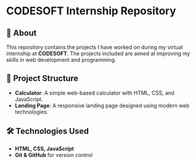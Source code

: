 # CODESOFT Internship Repository  

## 📌 About  
This repository contains the projects I have worked on during my virtual internship at **CODESOFT**. 
The projects included are aimed at improving my skills in web development and programming.  

## 📂 Project Structure  
- **Calculator**: A simple web-based calculator with HTML, CSS, and JavaScript.  
- **Landing Page**: A responsive landing page designed using modern web technologies.  

## 🛠️ Technologies Used  
- **HTML, CSS, JavaScript**  
- **Git & GitHub** for version control  
